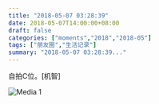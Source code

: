 ```yaml
---
title: "2018-05-07 03:28:39"
date: 2018-05-07T14:00:00+08:00
draft: false
categories: ["moments","2018","2018-05"]
tags: ["朋友圈","生活记录"]
summary: "2018-05-07 03:28:39..."
---
```


自拍C位。[机智]

![Media 1](/Moments/photos/2018-05-07/201805070328390.jpg)

